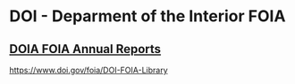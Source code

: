 # DOI - Deparment of the Interior FOIA  

## [DOIA FOIA Annual Reports](doi-foia-annual-reports.md)  


https://www.doi.gov/foia/DOI-FOIA-Library